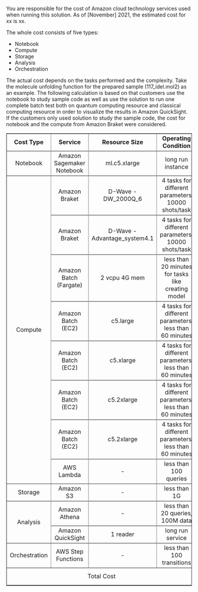 You are responsible for the cost of Amazon cloud technology services used when running this solution. As of [November] 2021, the estimated cost for xx is xx.

The whole cost consists of five types:
 * Notebook
 * Compute 
 * Storage
 * Analysis
 * Orchestration

 The actual cost depends on the tasks performed and the complexity. Take 
 the molecule unfolding function for the prepared sample (117_idel.mol2) as 
 an example. The following calculation is based on that customers use 
 the notebook to study sample code as well as use the solution to run 
 one complete batch test both on quantum computing resource and classical computing 
 resource in order to visualize the results in Amazon QuickSight. If the 
 customers only used solution to study the sample code, the cost for 
 notebook and the compute from Amazon Braket were considered.

<!-- | Cost Type| Service | Resource Size | Operating Condition | Cost |
| :---: | :---: | :---: | :---: | :---: |
| Notebook | Amazon Sagemaker Notebook | ml.c5.xlarge | long run instance | 4.90 USD/Day |
| Compute | Amazon Braket | D-Wave 2000Q | 4 task, 1000 shots/task | 1.96 USD |
| Compute | Amazon Braket | D-Wave Advantage | 4 task, 1000 shots/task | 1.96 USD |
| Compute | Amazon Batch (Fargate) | 2 vcpu 4G mem | less than 20 minutes | 1.02 USD |
| Compute | Amazon Batch (EC2) | c5.large| less than 60 minutes | 0.09 USD |
| Compute | Amazon Batch (EC2) | c5.xlarge| less than  60 minutes | 0.17 USD|
| Compute | Amazon Batch (EC2) | c5.2xlarge| less than  60 minutes | 0.34 USD |
| Compute | Amazon Batch (EC2) | c5.4xlarge| less than  60 minutes | 0.68 USD |
| Compute| AWS Lambda| - | less than 100 requests | 0 USD |
| Storage | Amazon S3 | - | less than 1G | 0.02 USD |
| Analysis | Amazon Athena | - | less than 20 queres,100M data | 0.29 USD |
| Analysis | Amazon QuickSight | - | 1 reader | 8.00 USD/Month |
| Orchestration| AWS Step Functions | - |  less than 100 transitions | 0 USD  |
| Total | xxx to do| -->

<table border='1' style="text-align: center">
    <tr>
        <td><B>Cost Type</B></td>
        <td><B>Service</td>
        <td><B>Resource Size</td>
        <td><B>Operating Condition</td>
        <td><B>Cost</td>
    <tr>
    <tr>
        <td>Notebook</td>
        <td>Amazon Sagemaker Notebook</td>
        <td>ml.c5.xlarge</td>
        <td>long run instance</td>
        <td>4.90 USD/Day</td>
    <tr>
    <tr>
        <td rowspan="16">Compute</td>
        <td>Amazon Braket</td>
        <td>D-Wave - DW_2000Q_6</td>
        <td>4 tasks for different parameters, 10000 shots/task</td>
        <td>8.8 USD</td>
    <tr>
    <tr>
        <td>Amazon Braket</td>
        <td>D-Wave - Advantage_system4.1</td>
        <td>4 tasks for different parameters, 10000 shots/task</td>
        <td>8.8 USD</td>
    <tr>
    <tr>
        <td>Amazon Batch (Fargate) </td>
        <td>2 vcpu 4G mem</td>
        <td>less than 20 minutes for tasks like creating model</td>
        <td>1.02 USD</td>
    <tr>
    <tr>
        <td>Amazon Batch (EC2) </td>
        <td>c5.large</td>
        <td>4 tasks for different parameters, less than 60 minutes</td>
        <td>0.09 USD</td>
    <tr>
    <tr>
        <td>Amazon Batch (EC2) </td>
        <td>c5.xlarge</td>
        <td>4 tasks for different parameters, less than 60 minutes</td>
        <td>0.17 USD</td>
    <tr>
    <tr>
        <td>Amazon Batch (EC2) </td>
        <td>c5.2xlarge</td>
        <td>4 tasks for different parameters, less than 60 minutes</td>
        <td>0.34 USD</td>
    <tr>
    <tr>
        <td>Amazon Batch (EC2) </td>
        <td>c5.2xlarge</td>
        <td>4 tasks for different parameters, less than 60 minutes</td>
        <td>0.68 USD</td>
    <tr>
    <tr>
        <td>AWS Lambda </td>
        <td>-</td>
        <td>less than 100 queries</td>
        <td>0 USD</td>
    <tr>
    <tr>
        <td>Storage</td>
        <td>Amazon S3</td>
        <td>-</td>
        <td>less than 1G</td>
        <td>0.02 USD</td>
    <tr>
    <tr>
        <td rowspan='4'>Analysis</td>
        <td>Amazon Athena</td>
        <td>-</td>
        <td>less than 20 queries, 100M data</td>
        <td>0.029 USD</td>
    <tr>
    <tr>
        <td>Amazon QuickSight</td>
        <td>1 reader</td>
        <td>long run service</td>
        <td>8.00 USD/Month</td>
    <tr>
    <tr>
        <td>Orchestration</td>
        <td>AWS Step Functions</td>
        <td>-</td>
        <td>less than 100 transitions</td>
        <td>0 USD</td>
    <tr>
    <tr>
        <td colspan='4'>Total Cost</td>
        <td>25.12 USD/Day</td>
    <tr>
</table>

